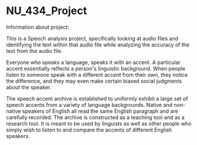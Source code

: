 # NU_434_Project

Information about project: 

This is a Speech analysis project, specifically looking at audio files and identifying the text within that audio file while analyzing the accuracy of the text from the audio file.

Everyone who speaks a language, speaks it with an accent. A particular accent essentially reflects a person's linguistic background. When people listen to someone speak with a different accent from their own, they notice the difference, and they may even make certain biased social judgments about the speaker.

The speech accent archive is established to uniformly exhibit a large set of speech accents from a variety of language backgrounds. Native and non-native speakers of English all read the same English paragraph and are carefully recorded. The archive is constructed as a teaching tool and as a research tool. It is meant to be used by linguists as well as other people who simply wish to listen to and compare the accents of different English speakers.



